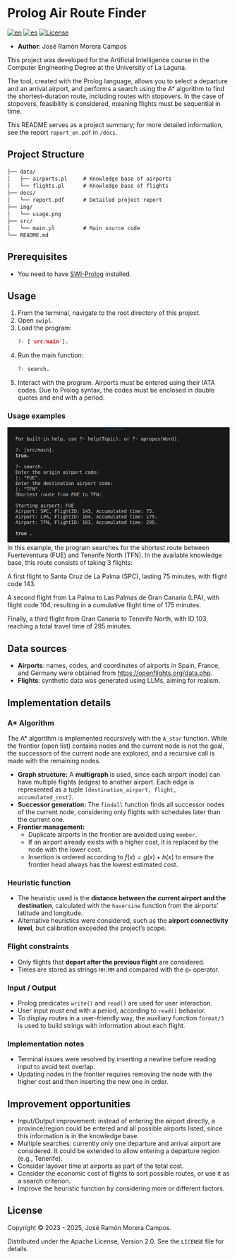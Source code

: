# Prolog Air Route Finder
[![en](https://img.shields.io/badge/lang-en-red.svg)](https://github.com/jose-r-morera/Prolog_Air_Routes_Finder/blob/main/Readme.md)
[![es](https://img.shields.io/badge/lang-es-yellow.svg)](https://github.com/jose-r-morera/Prolog_Air_Routes_Finder/blob/main/Readme.es.md)
[![License](https://img.shields.io/badge/License-Apache_2.0-blue.svg)](https://opensource.org/licenses/Apache-2.0)
* **Author**: José Ramón Morera Campos

This project was developed for the Artificial Intelligence course in the Computer Engineering Degree at the University of La Laguna.

The tool, created with the Prolog language, allows you to select a departure and an arrival airport, and performs a search using the A* algorithm to find the shortest-duration route, including routes with stopovers. In the case of stopovers, feasibility is considered, meaning flights must be sequential in time.

This README serves as a project summary; for more detailed information, see the report `report_en.pdf` in `/docs`.

## Project Structure

~~~
├── data/  
│   ├── airports.pl     # Knowledge base of airports  
│   └── flights.pl      # Knowledge base of flights  
├── docs/  
│   └── report.pdf      # Detailed project report  
├── img/  
│   └── usage.png  
├── src/  
│   └── main.pl         # Main source code  
└── README.md  
~~~

## Prerequisites
* You need to have [SWI-Prolog](https://www.swi-prolog.org/download/stable) installed.

## Usage
1. From the terminal, navigate to the root directory of this project.
2. Open `swipl`.
3. Load the program: 
   ~~~prolog
   ?- ['src/main'].
   ~~~ 
4. Run the main function:
   ~~~prolog
   ?- search.
   ~~~
5. Interact with the program. Airports must be entered using their IATA codes. Due to Prolog syntax, the codes must be enclosed in double quotes and end with a period.

### Usage examples
![Execution example](img/usage.png)  
In this example, the program searches for the shortest route between Fuerteventura (FUE) and Tenerife North (TFN). In the available knowledge base, this route consists of taking 3 flights:

A first flight to Santa Cruz de La Palma (SPC), lasting 75 minutes, with flight code 143.  

A second flight from La Palma to Las Palmas de Gran Canaria (LPA), with flight code 104, resulting in a cumulative flight time of 175 minutes.  

Finally, a third flight from Gran Canaria to Tenerife North, with ID 103, reaching a total travel time of 295 minutes.  

## Data sources
* **Airports**: names, codes, and coordinates of airports in Spain, France, and Germany were obtained from <https://openflights.org/data.php>.
* **Flights**: synthetic data was generated using LLMs, aiming for realism.

## Implementation details

### A* Algorithm
The A* algorithm is implemented recursively with the `A_star` function. While the frontier (open list) contains nodes and the current node is not the goal, the successors of the current node are explored, and a recursive call is made with the remaining nodes.

- **Graph structure:** A **multigraph** is used, since each airport (node) can have multiple flights (edges) to another airport. Each edge is represented as a tuple `[destination_airport, flight, accumulated_cost]`.
- **Successor generation:** The `findall` function finds all successor nodes of the current node, considering only flights with schedules later than the current one.
- **Frontier management:**  
  - Duplicate airports in the frontier are avoided using `member`.  
  - If an airport already exists with a higher cost, it is replaced by the node with the lower cost.  
  - Insertion is ordered according to $f(x) = g(x) + h(x)$ to ensure the frontier head always has the lowest estimated cost.

### Heuristic function
- The heuristic used is the **distance between the current airport and the destination**, calculated with the `haversine` function from the airports’ latitude and longitude.  
- Alternative heuristics were considered, such as the **airport connectivity level**, but calibration exceeded the project’s scope.

### Flight constraints
- Only flights that **depart after the previous flight** are considered.  
- Times are stored as strings `HH:MM` and compared with the `@>` operator.

### Input / Output
- Prolog predicates `write()` and `read()` are used for user interaction.  
- User input must end with a period, according to `read()` behavior.  
- To display routes in a user-friendly way, the auxiliary function `format/3` is used to build strings with information about each flight.

### Implementation notes
- Terminal issues were resolved by inserting a newline before reading input to avoid text overlap.  
- Updating nodes in the frontier requires removing the node with the higher cost and then inserting the new one in order.  

## Improvement opportunities
* Input/Output improvement: instead of entering the airport directly, a province/region could be entered and all possible airports listed, since this information is in the knowledge base.  
* Multiple searches: currently only one departure and arrival airport are considered. It could be extended to allow entering a departure region (e.g., Tenerife).  
* Consider layover time at airports as part of the total cost.  
* Consider the economic cost of flights to sort possible routes, or use it as a search criterion.  
* Improve the heuristic function by considering more or different factors.  

## License

Copyright © 2023 - 2025, José Ramón Morera Campos.

Distributed under the Apache License, Version 2.0. See the `LICENSE` file for details.
